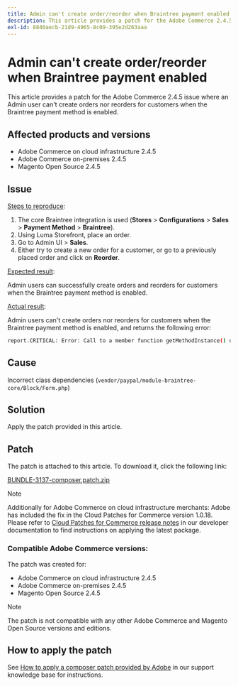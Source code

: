 ```yaml
---
title: Admin can't create order/reorder when Braintree payment enabled
description: This article provides a patch for the Adobe Commerce 2.4.5 issue where an Admin user can't create orders nor reorders for customers when the Braintree payment method is enabled.
exl-id: 8840aecb-21d9-4965-8c09-395e2d263aaa
---
```

# Admin can't create order/reorder when Braintree payment enabled

This article provides a patch for the Adobe Commerce 2.4.5 issue where an Admin user can't create orders nor reorders for customers when the Braintree payment method is enabled.

## Affected products and versions

* Adobe Commerce on cloud infrastructure 2.4.5
* Adobe Commerce on-premises 2.4.5
* Magento Open Source 2.4.5

## Issue

<u>Steps to reproduce</u>:

1. The core Braintree integration is used (**Stores** > **Configurations** > **Sales** > **Payment Method** > **Braintree**).
1. Using Luma Storefront, place an order.
1. Go to Admin UI > **Sales**.
1. Either try to create a new order for a customer, or go to a previously placed order and click on **Reorder**.

 <u>Expected result</u>:

Admin users can successfully create orders and reorders for customers when the Braintree payment method is enabled.

<u>Actual result</u>:

Admin users can't create orders nor reorders for customers when the Braintree payment method is enabled, and returns the following error:

```bash
report.CRITICAL: Error: Call to a member function getMethodInstance() on null in /app/vendor/paypal/module-braintree-core/Block/Form.php:174
```

## Cause

Incorrect class dependencies (`vendor/paypal/module-braintree-core/Block/Form.php`)

## Solution

Apply the patch provided in this article.

## Patch

The patch is attached to this article. To download it, click the following link:

[BUNDLE-3137-composer.patch.zip](assets/BUNDLE-3137-composer.patch.zip)

>[!NOTE]
>
>Additionally for Adobe Commerce on cloud infrastructure merchants: Adobe has included the fix in the Cloud Patches for Commerce version 1.0.18. Please refer to [Cloud Patches for Commerce release notes](https://devdocs.magento.com/cloud/release-notes/mcp-release-notes.html) in our developer documentation to find instructions on applying the latest package.

### Compatible Adobe Commerce versions:

The patch was created for:

* Adobe Commerce on cloud infrastructure 2.4.5
* Adobe Commerce on-premises 2.4.5
* Magento Open Source 2.4.5

>[!NOTE]
>
>The patch is not compatible with any other Adobe Commerce and Magento Open Source versions and editions.

## How to apply the patch

See [How to apply a composer patch provided by Adobe](/help/how-to/general/how-to-apply-a-composer-patch-provided-by-magento.md) in our support knowledge base for instructions.
